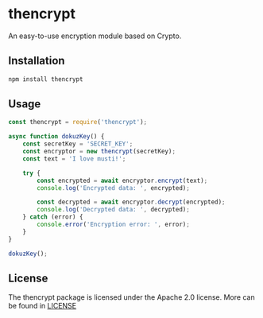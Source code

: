 # thencrypt

An easy-to-use encryption module based on Crypto.

## Installation

```bash
npm install thencrypt
```

## Usage

```javascript
const thencrypt = require('thencrypt');

async function dokuzKey() {
    const secretKey = 'SECRET_KEY';
    const encryptor = new thencrypt(secretKey);
    const text = 'I love musti!';

    try {
        const encrypted = await encryptor.encrypt(text);
        console.log('Encrypted data: ', encrypted);

        const decrypted = await encryptor.decrypt(encrypted);
        console.log('Decrypted data: ', decrypted);
    } catch (error) {
        console.error('Encryption error: ', error);
    }
}

dokuzKey();
```

## License
The thencrypt package is licensed under the Apache 2.0 license. More can be found in [LICENSE](https://github.com/dokuzKey/thencrypt/blob/main/LICENSE)